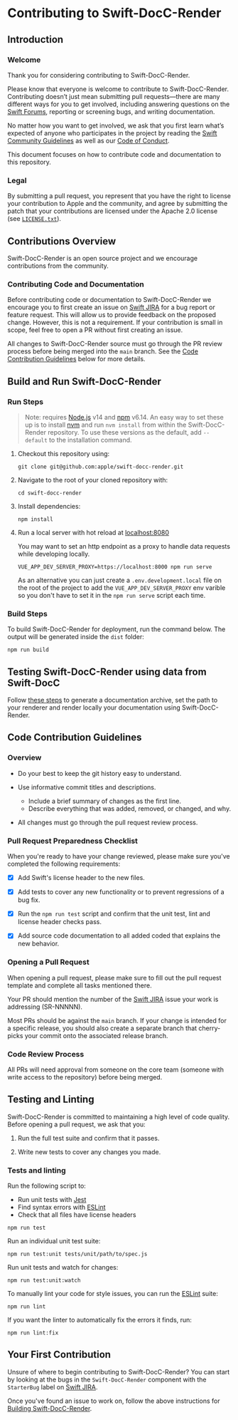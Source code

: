 # Contributing to Swift-DocC-Render

## Introduction

### Welcome

Thank you for considering contributing to Swift-DocC-Render.

Please know that everyone is welcome to contribute to Swift-DocC-Render.
Contributing doesn’t just mean submitting pull requests—there
are many different ways for you to get involved,
including answering questions on the 
[Swift Forums](https://forums.swift.org/c/development/swift-docc),
reporting or screening bugs, and writing documentation. 

No matter how you want to get involved,
we ask that you first learn what’s expected of anyone who participates in
the project by reading the [Swift Community Guidelines](https://swift.org/community/)
as well as our [Code of Conduct](/CODE_OF_CONDUCT.md).

This document focuses on how to contribute code and documentation to
this repository.

### Legal

By submitting a pull request, you represent that you have the right to license your
contribution to Apple and the community, and agree by submitting the patch that your 
contributions are licensed under the Apache 2.0 license (see [`LICENSE.txt`](/LICENSE.txt)).

## Contributions Overview

Swift-DocC-Render is an open source project and we encourage contributions
from the community.

### Contributing Code and Documentation

Before contributing code or documentation to Swift-DocC-Render
we encourage you to first create an issue on [Swift JIRA](https://bugs.swift.org/)
for a bug report or feature request.
This will allow us to provide feedback on the proposed change.
However, this is not a requirement. If your contribution is small in scope,
feel free to open a PR without first creating an issue.

All changes to Swift-DocC-Render source must go through the PR review process before
being merged into the `main` branch.
See the [Code Contribution Guidelines](#code-contribution-guidelines) below for
more details.

## Build and Run Swift-DocC-Render

### Run Steps

> Note: requires [Node.js](https://nodejs.org/en/download/) v14
> and [npm](https://www.npmjs.com/package/npm) v6.14. An easy way to set these up is to install
> [nvm](https://github.com/nvm-sh/nvm) and run `nvm install` from within the Swift-DocC-Render
> repository. To use these versions as the default, add `--default` to the installation command.

1. Checkout this repository using:

    ```shell
    git clone git@github.com:apple/swift-docc-render.git
    ```

2. Navigate to the root of your cloned repository with:

    ```shell
    cd swift-docc-render
    ```

3. Install dependencies:

    ```shell
    npm install
    ```

4. Run a local server with hot reload at [localhost:8080](http://localhost:8080/)

    You may want to set an http endpoint as a proxy to handle data requests while developing locally.

    ```shell
    VUE_APP_DEV_SERVER_PROXY=https://localhost:8000 npm run serve
    ```

    As an alternative you can just create a `.env.development.local` file on the root of the project to add the `VUE_APP_DEV_SERVER_PROXY` env varible so you don't have to set it in the `npm run serve` script each time.
    
### Build Steps

To build Swift-DocC-Render for deployment, run the command below. The output will be generated inside the `dist` folder:

```shell
npm run build
```

## Testing Swift-DocC-Render using data from Swift-DocC

Follow [these steps](https://github.com/apple/swift-docc#using-docc-to-build-and-preview-documentation) to generate a documentation archive, set the path to your renderer and render locally your documentation using Swift-DocC-Render.

## Code Contribution Guidelines

### Overview

- Do your best to keep the git history easy to understand.
  
- Use informative commit titles and descriptions.
  - Include a brief summary of changes as the first line.
  - Describe everything that was added, removed, or changed, and why.

- All changes must go through the pull request review process.

### Pull Request Preparedness Checklist

When you're ready to have your change reviewed, please make sure you've completed the following requirements:

- [x] Add Swift's license header to the new files.

- [x] Add tests to cover any new functionality or to prevent regressions of a bug fix.

- [x] Run the `npm run test` script and confirm that the unit test, lint and license header checks pass.

- [x] Add source code documentation to all added coded that explains
  the new behavior.

### Opening a Pull Request

When opening a pull request, please make sure to fill out the pull request template
and complete all tasks mentioned there.

Your PR should mention the number of the [Swift JIRA](https://bugs.swift.org/)
issue your work is addressing (SR-NNNNN).
  
Most PRs should be against the `main` branch. If your change is intended 
for a specific release, you should also create a separate branch 
that cherry-picks your commit onto the associated release branch.

### Code Review Process

All PRs will need approval from someone on the core team
(someone with write access to the repository) before being merged.

## Testing and Linting

Swift-DocC-Render is committed to maintaining a high level of code quality.
Before opening a pull request, we ask that you:

1. Run the full test suite and confirm that it passes.

2. Write new tests to cover any changes you made.

### Tests and linting

Run the following script to:
- Run unit tests with [Jest](https://jestjs.io/)
- Find syntax errors with [ESLint](https://eslint.org/)
- Check that all files have license headers

```shell
npm run test
```

Run an individual unit test suite:

```shell
npm run test:unit tests/unit/path/to/spec.js
```

Run unit tests and watch for changes:

```shell
npm run test:unit:watch
```

To manually lint your code for style issues, you can run the [ESLint](https://eslint.org/) suite:

```shell
npm run lint
```

If you want the linter to automatically fix the errors it finds, run:

```shell
npm run lint:fix
```

## Your First Contribution

Unsure of where to begin contributing to Swift-DocC-Render? You can start by looking at
the bugs in the `Swift-DocC-Render` component with the `StarterBug` label on
[Swift JIRA](https://bugs.swift.org/issues/?jql=project%20%3D%20SR%20AND%20status%20in%20(Open%2C%20Reopened)%20AND%20component%20%3D%20Swift-DocC-Render%20AND%20labels%20%3D%20StarterBug).

Once you've found an issue to work on,
follow the above instructions for [Building Swift-DocC-Render](#build-and-run-swift-docc-render).

<!-- Copyright (c) 2021 Apple Inc and the Swift Project authors. All Rights Reserved. -->
